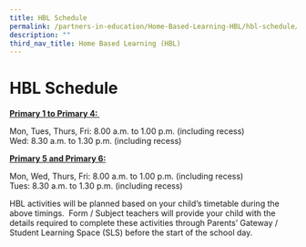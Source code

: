 ```yaml
---
title: HBL Schedule
permalink: /partners-in-education/Home-Based-Learning-HBL/hbl-schedule/
description: ""
third_nav_title: Home Based Learning (HBL)
---
```

# HBL Schedule
<u><b>Primary 1 to Primary 4: </b></u>

Mon, Tues, Thurs, Fri: 8.00 a.m. to 1.00 p.m. (including recess)   
Wed: 8.30 a.m. to 1.30 p.m. (including recess)

<u><b>Primary 5 and Primary 6:</b></u>

Mon, Wed, Thurs, Fri: 8.00 a.m. to 1.00 p.m. (including recess)   
Tues: 8.30 a.m. to 1.30 p.m. (including recess)

HBL activities will be planned based on your child’s timetable during the above timings.  Form / Subject teachers will provide your child with the details required to complete these activities through Parents’ Gateway / Student Learning Space (SLS) before the start of the school day.